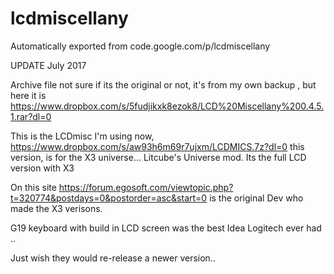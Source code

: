 # lcdmiscellany
Automatically exported from code.google.com/p/lcdmiscellany

 UPDATE  July 2017 
 
Archive file not sure if its the original or not, it's from my own backup , but here it is
https://www.dropbox.com/s/5fudjikxk8ezok8/LCD%20Miscellany%200.4.5.1.rar?dl=0


This is the LCDmisc I'm using now, https://www.dropbox.com/s/aw93h6m69r7ujxm/LCDMICS.7z?dl=0 this version, is for the X3 universe... Litcube's Universe mod. Its the full LCD version with X3

On this site https://forum.egosoft.com/viewtopic.php?t=320774&postdays=0&postorder=asc&start=0 is the original Dev who made the X3  verisons.

G19 keyboard with build in LCD screen was the best Idea Logitech ever had .. 

Just wish they would re-release a newer version.. 
